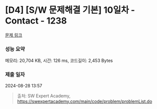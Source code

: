 # [D4] [S/W 문제해결 기본] 10일차 - Contact - 1238 

[문제 링크](https://swexpertacademy.com/main/code/problem/problemDetail.do?contestProbId=AV15B1cKAKwCFAYD) 

### 성능 요약

메모리: 20,704 KB, 시간: 126 ms, 코드길이: 2,453 Bytes

### 제출 일자

2024-08-28 13:57



> 출처: SW Expert Academy, https://swexpertacademy.com/main/code/problem/problemList.do